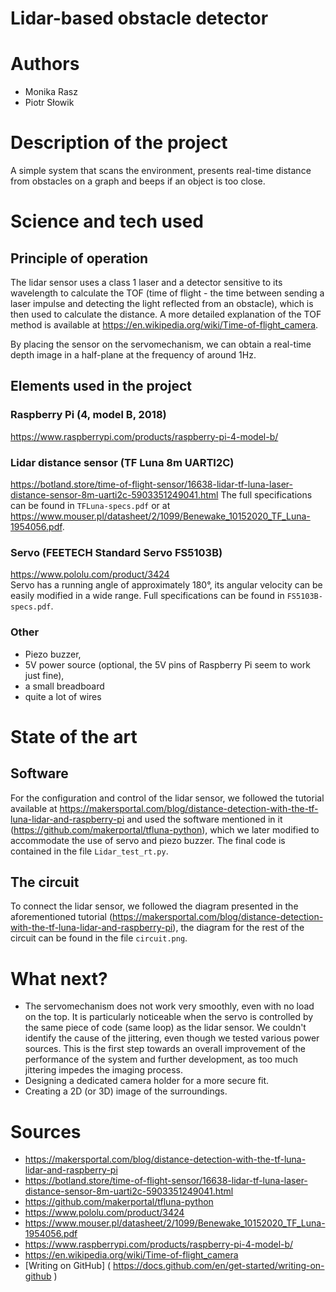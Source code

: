 # Lidar-based obstacle detector
# Authors 
- Monika Rasz
- Piotr Słowik
# Description of the project 
A simple system that scans the environment, presents real-time distance from obstacles on a graph and beeps if an object is too close.
# Science and tech used 
## Principle of operation
The lidar sensor uses a class 1 laser and a detector sensitive to its wavelength to calculate the TOF (time of flight - the time between sending a laser impulse and detecting the light reflected from an obstacle), which is then used to calculate the distance. A more detailed explanation of the TOF method is available at https://en.wikipedia.org/wiki/Time-of-flight_camera.

By placing the sensor on the servomechanism, we can obtain a real-time depth image in a half-plane at the frequency of around 1Hz.
## Elements used in the project
### Raspberry Pi (4, model B, 2018)
https://www.raspberrypi.com/products/raspberry-pi-4-model-b/
### Lidar distance sensor (TF Luna 8m UARTI2C)
https://botland.store/time-of-flight-sensor/16638-lidar-tf-luna-laser-distance-sensor-8m-uarti2c-5903351249041.html
The full specifications can be found in `TFLuna-specs.pdf` or at https://www.mouser.pl/datasheet/2/1099/Benewake_10152020_TF_Luna-1954056.pdf.
### Servo (FEETECH Standard Servo FS5103B)
https://www.pololu.com/product/3424  
Servo has a running angle of approximately 180°, its angular velocity can be easily modified in a wide range. Full specifications can be found in `FS5103B-specs.pdf`.
### Other
- Piezo buzzer,
- 5V power source (optional, the 5V pins of Raspberry Pi seem to work just fine),
- a small breadboard
- quite a lot of wires
# State of the art 
## Software
For the configuration and control of the lidar sensor, we followed the tutorial available at https://makersportal.com/blog/distance-detection-with-the-tf-luna-lidar-and-raspberry-pi and used the software mentioned in it (https://github.com/makerportal/tfluna-python), which we later modified to accommodate the use of servo and piezo buzzer. The final code is contained in the file `Lidar_test_rt.py`.
## The circuit
To connect the lidar sensor, we followed the diagram presented in the aforementioned tutorial (https://makersportal.com/blog/distance-detection-with-the-tf-luna-lidar-and-raspberry-pi), the diagram for the rest of the circuit can be found in the file `circuit.png`.
# What next?
- The servomechanism does not work very smoothly, even with no load on the top. It is particularly noticeable when the servo is controlled by the same piece of code (same loop) as the lidar sensor. We couldn't identify the cause of the jittering, even though we tested various power sources. This is the first step towards an overall improvement of the performance of the system and further development, as too much jittering impedes the imaging process.
- Designing a dedicated camera holder for a more secure fit.
- Creating a 2D (or 3D) image of the surroundings.
# Sources 
- https://makersportal.com/blog/distance-detection-with-the-tf-luna-lidar-and-raspberry-pi
- https://botland.store/time-of-flight-sensor/16638-lidar-tf-luna-laser-distance-sensor-8m-uarti2c-5903351249041.html
- https://github.com/makerportal/tfluna-python
- https://www.pololu.com/product/3424
- https://www.mouser.pl/datasheet/2/1099/Benewake_10152020_TF_Luna-1954056.pdf
- https://www.raspberrypi.com/products/raspberry-pi-4-model-b/
- https://en.wikipedia.org/wiki/Time-of-flight_camera
- [Writing on GitHub] ( https://docs.github.com/en/get-started/writing-on-github ) 
